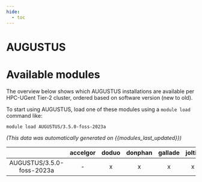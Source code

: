 ```yaml
---
hide:
  - toc
---
```


AUGUSTUS
========

# Available modules


The overview below shows which AUGUSTUS installations are available per HPC-UGent Tier-2 cluster, ordered based on software version (new to old).

To start using AUGUSTUS, load one of these modules using a `module load` command like:

```shell
module load AUGUSTUS/3.5.0-foss-2023a
```

*(This data was automatically generated on {{modules_last_updated}})*  

| |accelgor|doduo|donphan|gallade|joltik|litleo|shinx|
| :---: | :---: | :---: | :---: | :---: | :---: | :---: | :---: |
|AUGUSTUS/3.5.0-foss-2023a|-|x|x|x|x|x|x|
